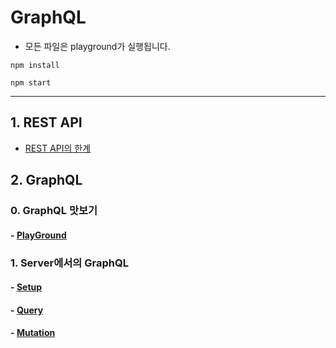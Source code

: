 # GraphQL

- 모든 파일은 playground가 실행됩니다.

```
npm install

npm start
```

---

## 1. REST API

- [REST API의 한계](https://github.com/numeru/graphql-apollo-study/tree/main/1_rest-api)

## 2. GraphQL

### 0. GraphQL 맛보기

#### - [PlayGround](https://github.com/numeru/graphql-apollo-study/tree/main/2_graphql)

### 1. Server에서의 GraphQL

#### - [Setup](https://github.com/numeru/graphql-apollo-study/tree/main/3-1_graphql-api-setup)

#### - [Query](https://github.com/numeru/graphql-apollo-study/tree/main/3-2_server-query)

#### - [Mutation](https://github.com/numeru/graphql-apollo-study/tree/main/3-3_server-mutation)
